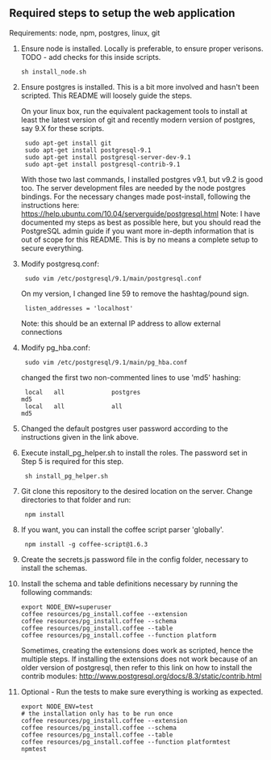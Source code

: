 Required steps to setup the web application
-------------------------------------------

Requirements: node, npm, postgres, linux, git


1.  Ensure node is installed. Locally is preferable, to ensure proper verisons. 
    TODO - add checks for this inside scripts.


        sh install_node.sh


2. Ensure postgres is installed. This is a bit more involved and hasn't been scripted. This README will loosely guide the steps.

    On your linux box, run the equivalent packagement tools to install at least the latest version of git and recently modern version of postgres, say 9.X for these scripts.

        sudo apt-get install git
        sudo apt-get install postgresql-9.1
        sudo apt-get install postgresql-server-dev-9.1
        sudo apt-get install postgresql-contrib-9.1
    
    With those two last commands, I installed postgres v9.1, but v9.2 is good too. The server development files are needed by the node postgres bindings.  For the necessary changes made post-install, following the instructions here:
    https://help.ubuntu.com/10.04/serverguide/postgresql.html
    Note: I have documented my steps as best as possible here, but you should read the PostgreSQL admin guide if you want more in-depth information that is out of scope for this README. This is by no means a complete setup to secure everything.

3. Modify postgresq.conf:


        sudo vim /etc/postgresql/9.1/main/postgresql.conf

    On my version, I changed line 59 to remove the hashtag/pound sign.

        listen_addresses = 'localhost'

    Note: this should be an external IP address to allow external connections 
 

4. Modify pg_hba.conf:


        sudo vim /etc/postgresql/9.1/main/pg_hba.conf 

    changed the first two non-commented lines to use 'md5' hashing:

        local   all             postgres                                md5 
        local   all             all                                     md5 

5. Changed the default postgres user password according to the instructions given in the link above.
6. Execute install_pg_helper.sh to install the roles. The password set in Step 5 is required for this step.


        sh install_pg_helper.sh

7. Git clone this repository to the desired location on the server. Change directories to that folder and run: 


        npm install
    
8. If you want, you can install the coffee script parser 'globally'.


        npm install -g coffee-script@1.6.3


9. Create the secrets.js password file in the config folder, necessary to install the schemas.
10. Install the schema and table definitions necessary by running the following commands:


        export NODE_ENV=superuser 
        coffee resources/pg_install.coffee --extension
        coffee resources/pg_install.coffee --schema
        coffee resources/pg_install.coffee --table
        coffee resources/pg_install.coffee --function platform

    Sometimes, creating the extensions does work as scripted, hence the multiple steps. If installing the extensions does not work because of an older version of postgresql, then refer to this link on how to install the contrib modules:
    http://www.postgresql.org/docs/8.3/static/contrib.html
    
11. Optional - Run the tests to make sure everything is working as expected.

        
        export NODE_ENV=test
        # the installation only has to be run once
        coffee resources/pg_install.coffee --extension
        coffee resources/pg_install.coffee --schema
        coffee resources/pg_install.coffee --table
        coffee resources/pg_install.coffee --function platformtest
        npmtest
        
        
